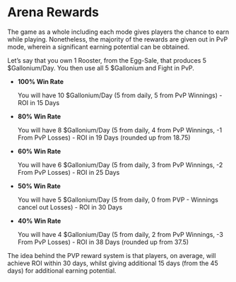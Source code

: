 # **Arena Rewards**

The game as a whole including each mode gives players the chance to earn while playing. Nonetheless, the majority of the rewards are given out in PvP mode, wherein a significant earning potential can be obtained.

Let’s say that you own 1 Rooster, from the Egg-Sale, that produces 5 $Gallonium/Day. You then use all 5 $Gallonium and Fight in PvP.

- **100% Win Rate**

  You will have 10 $Gallonium/Day (5 from daily, 5 from PvP Winnings) - ROI in 15 Days

- **80% Win Rate**

  You will have 8 $Gallonium/Day (5 from daily, 4 from PvP Winnings, -1 From PvP Losses) - ROI in 19 Days (rounded up from 18.75)

- **60% Win Rate**

  You will have 6 $Gallonium/Day (5 from daily, 3 from PvP Winnings, -2 From PvP Losses) - ROI in 25 Days

- **50% Win Rate**

  You will have 5 $Gallonium/Day (5 from daily, 0 from PVP - Winnings cancel out Losses) - ROI in 30 Days

- **40% Win Rate**

  You will have 4 $Gallonium/Day (5 from daily, 2 from PvP Winnings, -3 From PvP Losses) - ROI in 38 Days (rounded up from 37.5)

The idea behind the PVP reward system is that players, on average, will achieve ROI within 30 days, whilst giving additional 15 days (from the 45 days) for additional earning potential.
